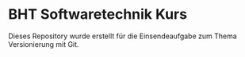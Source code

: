 # BHT Softwaretechnik Kurs

Dieses Repository wurde erstellt für die Einsendeaufgabe zum Thema Versionierung mit Git.